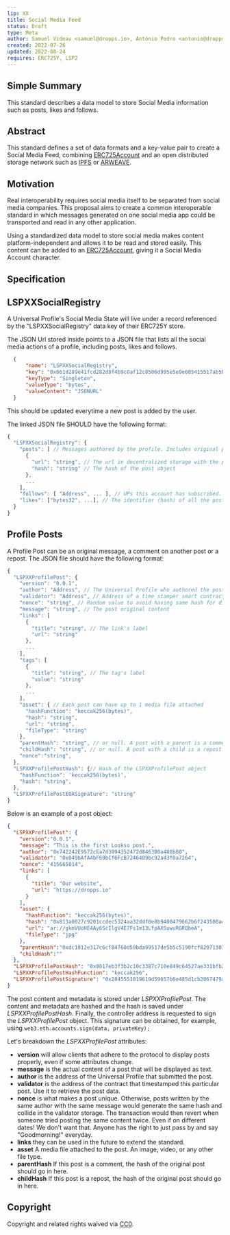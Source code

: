 ```yaml
---
lip: XX
title: Social Media Feed
status: Draft
type: Meta
author: Samuel Videau <samuel@dropps.io>, António Pedro <antonio@dropps.io>
created: 2022-07-26
updated: 2022-08-24
requires: ERC725Y, LSP2
---
```


## Simple Summary

This standard describes a data model to store Social Media information such as posts, likes and follows. 

## Abstract

This standard defines a set of data formats and a key-value pair to create a Social Media Feed, combining [ERC725Account](https://github.com/lukso-network/LIPs/blob/main/LSPs/LSP-0-ERC725Account.md) and an open distributed storage network such as [IPFS](https://ipfs.tech/) or [ARWEAVE](https://arweave.org).

## Motivation

Real interoperability requires social media itself to be separated from social media companies. This proposal aims to create a common interoperable standard in which messages generated on one social media app could be transported and read in any other application.

Using a standardized data model to store social media makes content platform-independent and allows it to be read and stored easily. This content can be added to an [ERC725Account](https://github.com/lukso-network/LIPs/blob/main/LSPs/LSP-0-ERC725Account.md), giving it a Social Media Account character.

## Specification

## LSPXXSocialRegistry

A Universal Profile's Social Media State will live under a record referenced by the "LSPXXSocialRegistry" data key of their ERC725Y store.

The JSON Url stored inside points to a JSON file that lists all the social media actions of a profile, including posts, likes and follows.

```json
  {
      "name": "LSPXXSocialRegistry",
      "key": "0x661d289e41fcd282d8f4b9c0af12c8506d995e5e9e685415517ab5bc8b908247",
      "keyType": "Singleton",
      "valueType": "bytes",
      "valueContent": "JSONURL"
  }
```

This should be updated everytime a new post is added by the user.

The linked JSON file SHOULD have the following format:

```js
{
  "LSPXXSocialRegistry": {
    "posts": [ // Messages authored by the profile. Includes original posts, comments and reposts.
      {
        "url": "string", // The url in decentralized storage with the post content and metadata
        "hash": "string" // The hash of the post object
      },
      ...
    ],
    "follows": [ "Address", ... ], // UPs this account has subscribed.  Will compose the account's feed.
    "likes": ["bytes32", ...], // The identifier (hash) of all the posts this account has liked
  }
}
```

## Profile Posts

A Profile Post can be an original message, a comment on another post or a repost. The JSON file should have the following format:

```js
{
  "LSPXXProfilePost": {
    "version": "0.0.1",
    "author": "Address", // The Universal Profile who authored the post
    "validator": "Address", // Address of a time stamper smart contract which will certify the post date
    "nonce": "string", // Random value to avoid having same hash for different posts
    "message": "string", // The post original content
    "links": [
      {
        "title": "string", // The link's label
        "url": "string"
      },
      ...
    ],
    "tags": [
      {
        "title": "string", // The tag's label
        "value": "string"
      },
      ...
    ],
    "asset": { // Each post can have up to 1 media file attached
      "hashFunction": "keccak256(bytes)",
      "hash": "string",
      "url": "string", 
      "fileType": "string"
    },
    "parentHash": "string", // or null. A post with a parent is a comment
    "childHash": "string", // or null. A post with a child is a repost
    "nonce":"string",
  },
  "LSPXXProfilePostHash": {// Hash of the LSPXXProfilePost object
    "hashFunction": 'keccak256(bytes)',
    "hash": "string",
  }, 
  "LSPXXProfilePostEOASignature": "string"
}
```
Below is an example of a post object:

```JSON
{
  "LSPXXProfilePost": {
    "version":"0.0.1",
    "message": "This is the first Lookso post.",
    "author": "0x742242E9572cEa7d3094352472d8463B0a488b80",
    "validator": "0x049bAfA4bF69bCf6FcB7246409bc92a43f0a7264",
    "nonce": "415665014",
    "links": [
      {
        "title": "Our website",
        "url": "https://dropps.io"
      }
    ],
    "asset": {
      "hashFunction": "keccak256(bytes)",
      "hash": "0x813a0027c9201ccdec5324aa32ddf0e8b9400479662b6f243500a42f2f85d2eb",
      "url": "ar://gkmVUoHE4Ay6ScIlgV4E7Fs1m13LfpAXSuwuRGRQbeA",
      "fileType": "jpg"
    },
    "parentHash":"0xdc1812e317c6cf84760d59bda99517de5b5c5190fcf820713075430337805340",
    "childHash":""
  },
  "LSPXXProfilePostHash": "0x0017eb3f3b2c10c3387c710e849c64527ae331bfb2d42fb70fbe95588ff5d6cd",
  "LSPXXProfilePostHashFunction": "keccak256",
  "LSPXXProfilePostSignature": "0x2845551019619d59657b6e485d1cb2067479a5bc364270030d7c4143b4cc0ee5279432bee8425f17d091f067e6b8f987390900b1fd82bef52fcb4c8b2b06ab901b"
}
```

The post content and metadata is stored under  _LSPXXProfilePost_. The content and metadata are hashed and the hash is saved under _LSPXXProfilePostHash_. Finally, the controller address is requested to sign the _LSPXXProfilePost_ object. This signature can be obtained, for example, using `web3.eth.accounts.sign(data, privateKey);`

Let's breakdown the _LSPXXProfilePost_ attributes: 

* **version** will allow clients that adhere to the protocol to display posts properly, even if some attributes change. 
* **message** is the actual content of a post that will be displayed as text.
* **author** is the address of the Universal Profile that submitted the post.
* **validator** is the address of the contract that timestamped this particular post. Use it to retrieve the post data.
* **nonce** is what makes a post unique. Otherwise, posts written by the same author with the same message would generate the same hash and collide in the validator storage. The transaction would then revert when someone tried posting the same content twice. Even if on different dates! We don't want that. Anyone has the right to just pass by and say "Goodmorning!" everyday.
* **links** they can be used in the future to extend the standard.
* **asset** A media file attached to the post. An image, video, or any other file type.
* **parentHash** If this post is a comment, the hash of the original post should go in here.
* **childHash** If this post is a repost, the hash of the original post should go in here. 

## Copyright

Copyright and related rights waived via [CC0](https://creativecommons.org/publicdomain/zero/1.0/).
